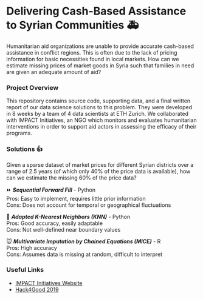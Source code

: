 # Delivering Cash-Based Assistance to Syrian Communities :ambulance:

Humanitarian aid organizations are unable to provide accurate cash-based assistance in conflict regions. This is often due to the lack of pricing information for basic necessities found in local markets. How can we estimate missing prices of market goods in Syria such that families in need are given an adequate amount of aid?

### Project Overview

This repository contains source code, supporting data, and a final written report of our data science solutions to this problem. They were developed in 8 weeks by a team of 4 data scientists at ETH Zurich. We collaborated with IMPACT Initiatives, an NGO which monitors and evaluates humanitarian interventions in order to support aid actors in assessing the efficacy of their programs. 

### Solutions :thumbsup:

Given a sparse dataset of market prices for different Syrian districts over a range of 2.5 years (of which only 40% of the price data is available), how can we estimate the missing 60% of the price data?

:fast_forward: ***Sequential Forward Fill*** - Python \
Pros: Easy to implement, requires little prior information \
Cons: Does not account for temporal or geographical fluctuations

:couple: ***Adapted K-Nearest Neighbors (KNN)*** - Python \
Pros: Good accuracy, easily adaptable \
Cons: Not well-defined near boundary values

:mouse: ***Multivariate Imputation by Chained Equations (MICE)*** - R \
Pros: High accuracy \
Cons: Assumes data is missing at random, difficult to interpret

### Useful Links
*  [IMPACT Initiatives Website](https://www.impact-initiatives.org)
*  [Hack4Good 2019](https://analytics-club.org/hack4good)

